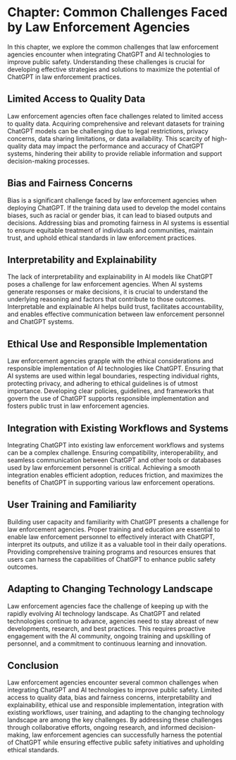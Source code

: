 Chapter: Common Challenges Faced by Law Enforcement Agencies
============================================================

In this chapter, we explore the common challenges that law enforcement agencies encounter when integrating ChatGPT and AI technologies to improve public safety. Understanding these challenges is crucial for developing effective strategies and solutions to maximize the potential of ChatGPT in law enforcement practices.

Limited Access to Quality Data
------------------------------

Law enforcement agencies often face challenges related to limited access to quality data. Acquiring comprehensive and relevant datasets for training ChatGPT models can be challenging due to legal restrictions, privacy concerns, data sharing limitations, or data availability. This scarcity of high-quality data may impact the performance and accuracy of ChatGPT systems, hindering their ability to provide reliable information and support decision-making processes.

Bias and Fairness Concerns
--------------------------

Bias is a significant challenge faced by law enforcement agencies when deploying ChatGPT. If the training data used to develop the model contains biases, such as racial or gender bias, it can lead to biased outputs and decisions. Addressing bias and promoting fairness in AI systems is essential to ensure equitable treatment of individuals and communities, maintain trust, and uphold ethical standards in law enforcement practices.

Interpretability and Explainability
-----------------------------------

The lack of interpretability and explainability in AI models like ChatGPT poses a challenge for law enforcement agencies. When AI systems generate responses or make decisions, it is crucial to understand the underlying reasoning and factors that contribute to those outcomes. Interpretable and explainable AI helps build trust, facilitates accountability, and enables effective communication between law enforcement personnel and ChatGPT systems.

Ethical Use and Responsible Implementation
------------------------------------------

Law enforcement agencies grapple with the ethical considerations and responsible implementation of AI technologies like ChatGPT. Ensuring that AI systems are used within legal boundaries, respecting individual rights, protecting privacy, and adhering to ethical guidelines is of utmost importance. Developing clear policies, guidelines, and frameworks that govern the use of ChatGPT supports responsible implementation and fosters public trust in law enforcement agencies.

Integration with Existing Workflows and Systems
-----------------------------------------------

Integrating ChatGPT into existing law enforcement workflows and systems can be a complex challenge. Ensuring compatibility, interoperability, and seamless communication between ChatGPT and other tools or databases used by law enforcement personnel is critical. Achieving a smooth integration enables efficient adoption, reduces friction, and maximizes the benefits of ChatGPT in supporting various law enforcement operations.

User Training and Familiarity
-----------------------------

Building user capacity and familiarity with ChatGPT presents a challenge for law enforcement agencies. Proper training and education are essential to enable law enforcement personnel to effectively interact with ChatGPT, interpret its outputs, and utilize it as a valuable tool in their daily operations. Providing comprehensive training programs and resources ensures that users can harness the capabilities of ChatGPT to enhance public safety outcomes.

Adapting to Changing Technology Landscape
-----------------------------------------

Law enforcement agencies face the challenge of keeping up with the rapidly evolving AI technology landscape. As ChatGPT and related technologies continue to advance, agencies need to stay abreast of new developments, research, and best practices. This requires proactive engagement with the AI community, ongoing training and upskilling of personnel, and a commitment to continuous learning and innovation.

Conclusion
----------

Law enforcement agencies encounter several common challenges when integrating ChatGPT and AI technologies to improve public safety. Limited access to quality data, bias and fairness concerns, interpretability and explainability, ethical use and responsible implementation, integration with existing workflows, user training, and adapting to the changing technology landscape are among the key challenges. By addressing these challenges through collaborative efforts, ongoing research, and informed decision-making, law enforcement agencies can successfully harness the potential of ChatGPT while ensuring effective public safety initiatives and upholding ethical standards.

